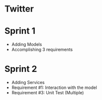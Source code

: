 # Twitter

# Sprint 1

* Adding Models
* Accomplishing 3 requirements

# Sprint 2

* Adding Services
* Requirement #1: Interaction with the model
* Requirement #3: Unit Test (Multiple)
